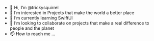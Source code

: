 - 👋 Hi, I’m @trickysquirrel
- 👀 I’m interested in Projects that make the world a better place
- 🌱 I’m currently learning SwiftUI
- 💞️ I’m looking to collaborate on projects that make a real difference to people and the planet
- 📫 How to reach me ...

<!---
trickysquirrel/trickysquirrel is a ✨ special ✨ repository because its `README.md` (this file) appears on your GitHub profile.
You can click the Preview link to take a look at your changes.
--->
